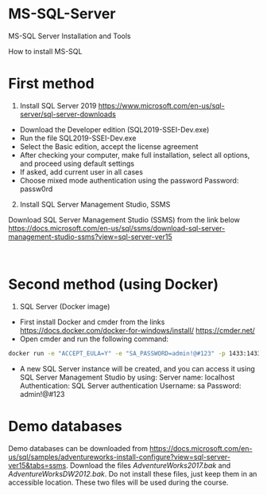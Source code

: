 # MS-SQL-Server
MS-SQL Server Installation and Tools

 


How to install MS-SQL
# First method 
1.    Install  SQL Server 2019
https://www.microsoft.com/en-us/sql-server/sql-server-downloads
*    Download the Developer edition (SQL2019-SSEI-Dev.exe)
*    Run the file SQL2019-SSEI-Dev.exe
*    Select the Basic edition, accept the license agreement
*    After checking your computer, make full installation, select all options, and proceed using default settings
*    If asked, add current user in all cases
*    Choose mixed mode authentication using the password Password: passw0rd

 


2.    Install  SQL Server Management Studio, SSMS 

Download SQL Server Management Studio (SSMS) from the link below
https://docs.microsoft.com/en-us/sql/ssms/download-sql-server-management-studio-ssms?view=sql-server-ver15

 

 
# Second method (using Docker)
1.    SQL Server (Docker image)
*    First install Docker and cmder from the links
https://docs.docker.com/docker-for-windows/install/
https://cmder.net/
*    Open cmder and run the following command:

 

```bash
docker run -e "ACCEPT_EULA=Y" -e "SA_PASSWORD=admin!@#123" -p 1433:1433 --name sql1 -d mcr.microsoft.com/mssql/server:2019-CU3-ubuntu-18.04
```

 

*    A new SQL Server instance will be created, and you can access it using SQL Server Management Studio by using:
Server name: localhost
Authentication: SQL Server authentication
Username: sa
Password: admin!@#123

 


# Demo databases

 

Demo databases can be downloaded from 
https://docs.microsoft.com/en-us/sql/samples/adventureworks-install-configure?view=sql-server-ver15&tabs=ssms.
Download the files _AdventureWorks2017.bak_ and _AdventureWorksDW2012.bak_. Do not install these files, just keep them in an accessible location. These two files will be used during the course.
